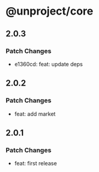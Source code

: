 # @unproject/core

## 2.0.3

### Patch Changes

- e1360cd: feat: update deps

## 2.0.2

### Patch Changes

- feat: add market

## 2.0.1

### Patch Changes

- feat: first release
